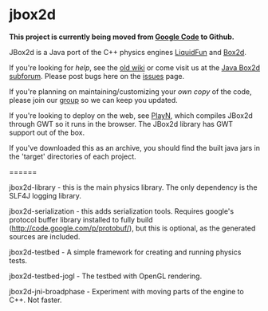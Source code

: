 jbox2d
======

**This project is currently being moved from [Google Code](https://code.google.com/p/jbox2d/) to Github.**

JBox2d is a Java port of the C++ physics engines [LiquidFun](http://google.github.io/liquidfun/) and [Box2d](http://box2d.org).

If you're looking for *help*, see the [old wiki](http://code.google.com/p/jbox2d/w/list) or come visit us at the [Java Box2d subforum](http://box2d.org/forum/viewforum.php?f=9).  Please post bugs here on the [issues](https://github.com/dmurph/jbox2d/issues) page.

If you're planning on maintaining/customizing your *own copy* of the code, please join our [group](http://groups.google.com/group/jbox2d-announce) so we can keep you updated.

If you're looking to deploy on the web, see [PlayN](https://code.google.com/p/playn/), which compiles JBox2d through GWT so it runs in the browser.  The JBox2d library has GWT support out of the box.


If you've downloaded this as an archive, you should find the built java jars in the 'target' directories of each project.

======

jbox2d-library - this is the main physics library.  The only dependency is the SLF4J logging library.

jbox2d-serialization - this adds serialization tools.  Requires google's protocol buffer library installed to fully build (http://code.google.com/p/protobuf/), but this is optional, as the generated sources are included.

jbox2d-testbed - A simple framework for creating and running physics tests.

jbox2d-testbed-jogl - The testbed with OpenGL rendering.

jbox2d-jni-broadphase - Experiment with moving parts of the engine to C++.  Not faster.